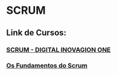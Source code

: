 # SCRUM

## Link de Cursos:

### [SCRUM - DIGITAL INOVAGION ONE](https://web.digitalinnovation.one/course/projetos-ageis-com-scrum-1/learning/d85f3166-2d0d-4a68-b646-2b4cd99e7698?back=/track/everis-new-talents-3-net)
### [Os Fundamentos do Scrum](https://www.udemy.com/course/os-fundamentos-do-scrum/)
